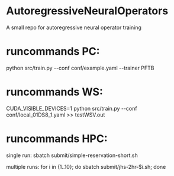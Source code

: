 # AutoregressiveNeuralOperators
A small repo for autoregressive neural operator training

# runcommands PC:
python src/train.py --conf conf/example.yaml --trainer PFTB

# runcommands WS:
CUDA_VISIBLE_DEVICES=1 python src/train.py --conf conf/local_01DS8_1.yaml >> testWSV.out

# runcommands HPC:
single run:
sbatch submit/simple-reservation-short.sh

multiple runs:
for i in {1..10}; do sbatch submit/jhs-2hr-$i.sh; done